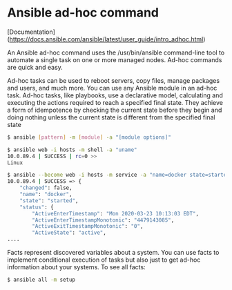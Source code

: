 # Ansible ad-hoc command

[Documentation] (https://docs.ansible.com/ansible/latest/user_guide/intro_adhoc.html)

An Ansible ad-hoc command uses the /usr/bin/ansible command-line tool to automate a 
single task on one or more managed nodes. Ad-hoc commands are quick and easy.

Ad-hoc tasks can be used to reboot servers, copy files, manage packages and users, and much more. 
You can use any Ansible module in an ad-hoc task. Ad-hoc tasks, like playbooks, use a declarative 
model, calculating and executing the actions required to reach a specified final state. They 
achieve a form of idempotence by checking the current state before they begin and doing 
nothing unless the current state is different from the specified final state

```bash
$ ansible [pattern] -m [module] -a "[module options]"
```

```bash
$ ansible web -i hosts -m shell -a "uname"
10.0.89.4 | SUCCESS | rc=0 >>
Linux
```

```bash
$ ansible --become web -i hosts -m service -a "name=docker state=started" 
10.0.89.4 | SUCCESS => {
    "changed": false, 
    "name": "docker", 
    "state": "started", 
    "status": {
        "ActiveEnterTimestamp": "Mon 2020-03-23 10:13:03 EDT", 
        "ActiveEnterTimestampMonotonic": "4479143085", 
        "ActiveExitTimestampMonotonic": "0", 
        "ActiveState": "active", 
....
```

Facts represent discovered variables about a system. You can use facts to implement conditional 
execution of tasks but also just to get ad-hoc information about your systems. To see all facts:

```bash
$ ansible all -m setup
```


